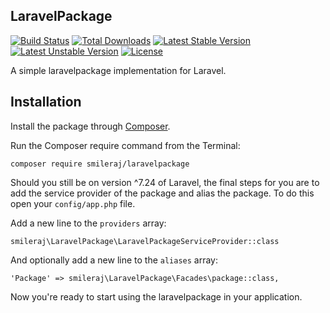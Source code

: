 ## LaravelPackage
[![Build Status](https://travis-ci.org/Crinsane/LaravelPackage.png?branch=master)](https://travis-ci.org/Crinsane/LaravelPackage)
[![Total Downloads](https://poser.pugx.org/smileraj/laravelpackage/downloads.png)](https://packagist.org/packages/smileraj/laravelpackage)
[![Latest Stable Version](https://poser.pugx.org/smileraj/laravelpackage/v/stable)](https://packagist.org/packages/smileraj/laravelpackage)
[![Latest Unstable Version](https://poser.pugx.org/smileraj/laravelpackage/v/unstable)](https://packagist.org/packages/smileraj/laravelpackage)
[![License](https://poser.pugx.org/smileraj/laravelpackage/license)](https://packagist.org/packages/smileraj/laravelpackage)


A simple laravelpackage implementation for Laravel.

## Installation

Install the package through [Composer](http://getcomposer.org/). 

Run the Composer require command from the Terminal:

    composer require smileraj/laravelpackage

Should you still be on version ^7.24 of Laravel, the final steps for you are to add the service provider of the package and alias the package. To do this open your `config/app.php` file.

Add a new line to the `providers` array:

	smileraj\LaravelPackage\LaravelPackageServiceProvider::class

And optionally add a new line to the `aliases` array:

	'Package' => smileraj\LaravelPackage\Facades\package::class,

Now you're ready to start using the laravelpackage in your application.